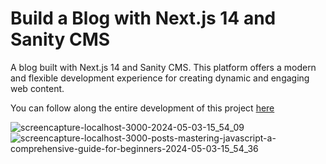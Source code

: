 # Build a Blog with Next.js 14 and Sanity CMS 
A blog built with Next.js 14 and Sanity CMS. This platform offers a modern and flexible development experience for creating dynamic and engaging web content.

You can follow along the entire development of this project <a href="https://www.youtube.com/watch?v=yAqgjSZ0PqY" target="_blank">here</a>

![screencapture-localhost-3000-2024-05-03-15_54_09](https://github.com/TathataHY/nextjs-cms-blog/assets/86846618/eba12650-4d68-4eaa-acc5-aff8c8d75996)
![screencapture-localhost-3000-posts-mastering-javascript-a-comprehensive-guide-for-beginners-2024-05-03-15_54_36](https://github.com/TathataHY/nextjs-cms-blog/assets/86846618/fc38a941-b22c-4dd3-b26b-dda8fbfb1286)
